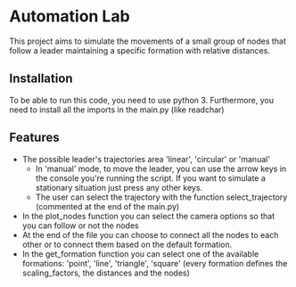 # Automation Lab

This project aims to simulate the movements of a small group of nodes that follow a leader maintaining a specific formation with relative distances.

## Installation

To be able to run this code, you need to use python 3. Furthermore, you need to install all the imports in the main.py (like readchar)

## Features

- The possible leader's trajectories area 'linear', 'circular' or 'manual'
    - In 'manual' mode, to move the leader, you can use the arrow keys in the console you're running the script. If you want to simulate a stationary situation just press any other keys.
    - The user can select the trajectory with the function select_trajectory (commented at the end of the main.py)
- In the plot_nodes function you can select the camera options so that you can follow or not the nodes
- At the end of the file you can choose to connect all the nodes to each other or to connect them based on the default formation.
- In the get_formation function you can select one of the available formations: 'point', 'line', 'triangle', 'square' (every formation defines the scaling_factors, the distances and the nodes)